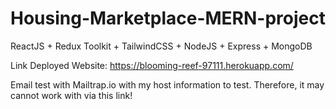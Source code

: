 # Housing-Marketplace-MERN-project


ReactJS + Redux Toolkit + TailwindCSS + NodeJS + Express + MongoDB


Link Deployed Website: https://blooming-reef-97111.herokuapp.com/

Email test with Mailtrap.io with my host information to test. Therefore, it may cannot work with via this link!
